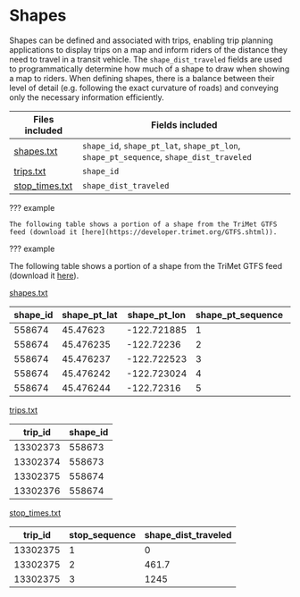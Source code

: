 # Shapes

Shapes can be defined and associated with trips, enabling trip planning applications to display trips on a map and inform riders of the distance they need to travel in a transit vehicle. The `shape_dist_traveled` fields are used to programmatically determine how much of a shape to draw when showing a map to riders.
When defining shapes, there is a balance between their level of detail (e.g. following the exact curvature of roads) and conveying only the necessary information efficiently.

|Files included                             |Fields included            |
|----------------------------------|-------------------|
|[shapes.txt](/schedule/reference/#shapestxt)                        |`shape_id`, `shape_pt_lat`, `shape_pt_lon`, `shape_pt_sequence`, `shape_dist_traveled`           |
|[trips.txt](/schedule/reference/#tripstxt)                         |`shape_id`           |
|[stop_times.txt](/schedule/reference/#stop_timestxt)                    |`shape_dist_traveled`|

<div class="result" markdown>

??? example

    The following table shows a portion of a shape from the TriMet GTFS feed (download it [here](https://developer.trimet.org/GTFS.shtml)).

</div>


??? example

   The following table shows a portion of a shape from the TriMet GTFS feed (download it [here](https://developer.trimet.org/GTFS.shtml)).

   [shapes.txt](/schedule/reference/#shapestxt)

   | shape_id | shape_pt_lat | shape_pt_lon | shape_pt_sequence | shape_dist_traveled |
   | --------- | ------------- | ------------- | ------------------ | ------------------- |
   | 558674     | 45.47623       | -122.721885    | 1                   | 0.0                  |
   | 558674     | 45.476235      | -122.72236     | 2                   | 121.9                |
   | 558674     | 45.476237      | -122.722523    | 3                   | 163.7                |
   | 558674     | 45.476242      | -122.723024    | 4                   | 292.2                |
   | 558674     | 45.476244      | -122.72316     | 5                    | 327.1               |

   [trips.txt](/schedule/reference/#tripstxt)

   |trip_id |shape_id|
   |--------|--------|
   |13302373|558673  |
   |13302374|558673  |
   |13302375|558674  |
   |13302376|558674  |

   [stop_times.txt](/schedule/reference/#stop_timestxt)

   |trip_id |stop_sequence|shape_dist_traveled|
   |--------|-------------|-------------------|
   |13302375|1            |0                  |
   |13302375|2            |461.7              |
   |13302375|3            |1245               |

</div>
